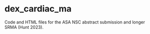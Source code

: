 # dex_cardiac_ma

Code and HTML files for the ASA NSC abstract submission and longer SRMA (Hunt 2023).
